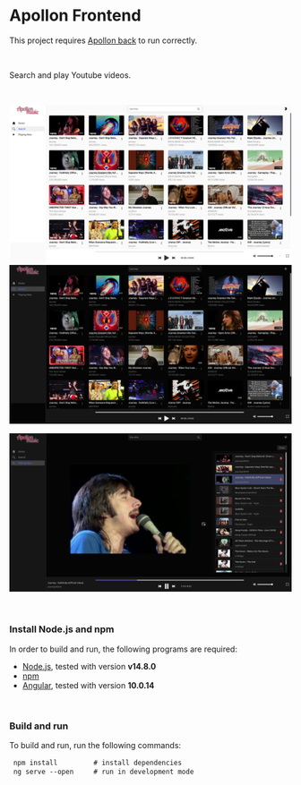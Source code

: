 # Apollon Frontend

This project requires [Apollon back](https://github.com/pantz-marios/apollon-back) to run correctly.

&nbsp;

Search and play Youtube videos. 

&nbsp;

![Search Light](screenshots/search_light.png "Search Light")
![Search Dark](screenshots/search_dark.png "Search Dark")
<!-- ![Player Light](screenshots/player_light.png "Player Light") -->
![Player Dark](screenshots/player_dark.png "Player Dark")

&nbsp;

### Install Node.js and npm
In order to build and run, the following programs are required:
 * [Node.js](https://nodejs.org/en/), tested with version <b>v14.8.0</b>
 * [npm](https://docs.npmjs.com/cli/v7/configuring-npm/install)
 * [Angular](https://angular.io/), tested with version <b>10.0.14</b>

&nbsp;

### Build and run
To build and run, run the following commands:

 ```shell
  npm install         # install dependencies
  ng serve --open     # run in development mode
```